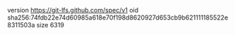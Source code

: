 version https://git-lfs.github.com/spec/v1
oid sha256:74fdb22e74d60985a618e70f198d8620927d653cb9b621111185522e8311503a
size 6319
